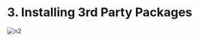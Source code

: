 # 3. Installing 3rd Party Packages

![n2](https://user-images.githubusercontent.com/50626798/233262536-d0026c6a-7ab7-4653-91ad-590defd7abd4.png)
